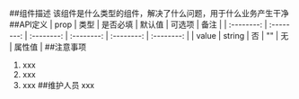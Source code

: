 ##组件描述
该组件是什么类型的组件，解决了什么问题，用于什么业务产生干净
##API定义
| prop | 类型 | 是否必填 | 默认值 | 可选项 | 备注 |
| :--------: | :--------: | :--------: | :--------: | :--------: | :--------: |
| value | string | 否 | "" | 无 | 属性值 |
##注意事项
1. xxx
2. xxx
3. xxx
##维护人员
xxx